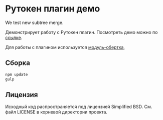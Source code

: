 # Рутокен плагин демо

We test new subtree merge.

Демонстрирует работу с Рутокен плагин. Посмотреть демо можно по [ссылке](https://aktivco.github.io/rutoken-plugin-demo/).

Для работы с плагином используется [модуль-обертка](https://github.com/AktivCo/rutoken-plugin-js), 

## Сборка

```sh
npm update
gulp
```
## Лицензия

Исходный код распространяется под лицензией Simplified BSD. См. файл LICENSE в корневой директории проекта.
